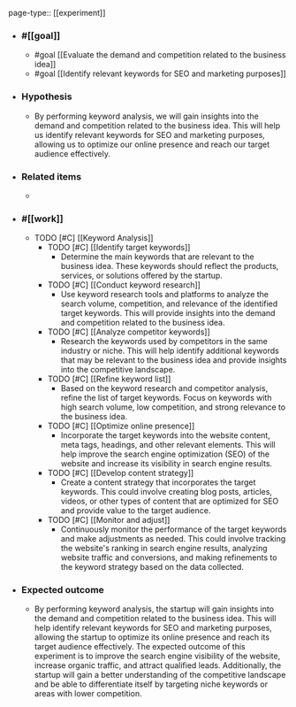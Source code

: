 page-type:: [[experiment]]



  - ### #[[goal]]
    - #goal [[Evaluate the demand and competition related to the business idea]]
    - #goal [[Identify relevant keywords for SEO and marketing purposes]]
  - ### Hypothesis
    - By performing keyword analysis, we will gain insights into the demand and competition related to the business idea. This will help us identify relevant keywords for SEO and marketing purposes, allowing us to optimize our online presence and reach our target audience effectively.
  - ### Related items
    - 
  - ### #[[work]]
    - TODO [#C] [[Keyword Analysis]]
      - TODO [#C] [[Identify target keywords]]
        - Determine the main keywords that are relevant to the business idea. These keywords should reflect the products, services, or solutions offered by the startup.
      - TODO [#C] [[Conduct keyword research]]
        - Use keyword research tools and platforms to analyze the search volume, competition, and relevance of the identified target keywords. This will provide insights into the demand and competition related to the business idea.
      - TODO [#C] [[Analyze competitor keywords]]
        - Research the keywords used by competitors in the same industry or niche. This will help identify additional keywords that may be relevant to the business idea and provide insights into the competitive landscape.
      - TODO [#C] [[Refine keyword list]]
        - Based on the keyword research and competitor analysis, refine the list of target keywords. Focus on keywords with high search volume, low competition, and strong relevance to the business idea.
      - TODO [#C] [[Optimize online presence]]
        - Incorporate the target keywords into the website content, meta tags, headings, and other relevant elements. This will help improve the search engine optimization (SEO) of the website and increase its visibility in search engine results.
      - TODO [#C] [[Develop content strategy]]
        - Create a content strategy that incorporates the target keywords. This could involve creating blog posts, articles, videos, or other types of content that are optimized for SEO and provide value to the target audience.
      - TODO [#C] [[Monitor and adjust]]
        - Continuously monitor the performance of the target keywords and make adjustments as needed. This could involve tracking the website's ranking in search engine results, analyzing website traffic and conversions, and making refinements to the keyword strategy based on the data collected.
  - ### Expected outcome
    - By performing keyword analysis, the startup will gain insights into the demand and competition related to the business idea. This will help identify relevant keywords for SEO and marketing purposes, allowing the startup to optimize its online presence and reach its target audience effectively. The expected outcome of this experiment is to improve the search engine visibility of the website, increase organic traffic, and attract qualified leads. Additionally, the startup will gain a better understanding of the competitive landscape and be able to differentiate itself by targeting niche keywords or areas with lower competition.











